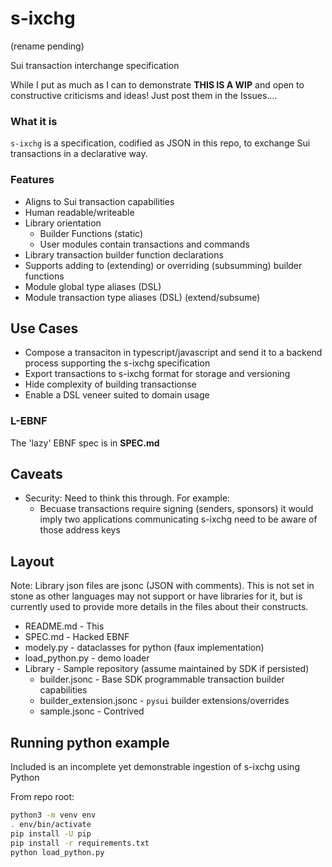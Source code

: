 # s-ixchg

(rename pending)

Sui transaction interchange specification

While I put as much as I can to demonstrate **THIS IS A WIP** and open to constructive criticisms and ideas!
Just post them in the Issues....

### What it is

`s-ixchg` is a specification, codified as JSON in this repo, to exchange Sui transactions
in a declarative way.

### Features

- Aligns to Sui transaction capabilities
- Human readable/writeable
- Library orientation
  - Builder Functions (static)
  - User modules contain transactions and commands
- Library transaction builder function declarations
- Supports adding to (extending) or overriding (subsumming) builder functions
- Module global type aliases (DSL)
- Module transaction type aliases (DSL) (extend/subsume)

## Use Cases

- Compose a transaciton in typescript/javascript and send it to a backend process supporting the s-ixchg specification
- Export transactions to s-ixchg format for storage and versioning
- Hide complexity of building transactionse
- Enable a DSL veneer suited to domain usage

### L-EBNF

The 'lazy' EBNF spec is in **SPEC.md**

## Caveats

- Security: Need to think this through. For example:
  - Becuase transactions require signing (senders, sponsors) it would imply two applications communicating
    s-ixchg need to be aware of those address keys

## Layout

Note: Library json files are jsonc (JSON with comments). This is not set in stone as other
languages may not support or have libraries for it, but is currently used to provide more details in
the files about their constructs.

- README.md - This
- SPEC.md - Hacked EBNF
- modely.py - dataclasses for python (faux implementation)
- load_python.py - demo loader
- Library - Sample repository (assume maintained by SDK if persisted)
  - builder.jsonc - Base SDK programmable transaction builder capabilities
  - builder_extension.jsonc - `pysui` builder extensions/overrides
  - sample.jsonc - Contrived

## Running python example

Included is an incomplete yet demonstrable ingestion of s-ixchg using Python

From repo root:

```bash
python3 -m venv env
. env/bin/activate
pip install -U pip
pip install -r requirements.txt
python load_python.py
```
